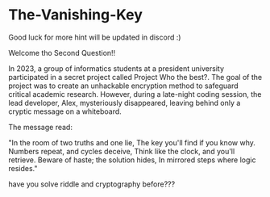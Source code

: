 # The-Vanishing-Key
Good luck for more hint will be updated in discord :)

Welcome tho Second Question!!

In 2023, a group of informatics students at a president university participated in a secret project called Project Who the best?. The goal of the project was to create an unhackable encryption method to safeguard critical academic research. However, during a late-night coding session, the lead developer, Alex, mysteriously disappeared, leaving behind only a cryptic message on a whiteboard.

The message read:

"In the room of two truths and one lie,
The key you'll find if you know why.
Numbers repeat, and cycles deceive,
Think like the clock, and you'll retrieve.
Beware of haste; the solution hides,
In mirrored steps where logic resides."

have you solve riddle and cryptography before???
